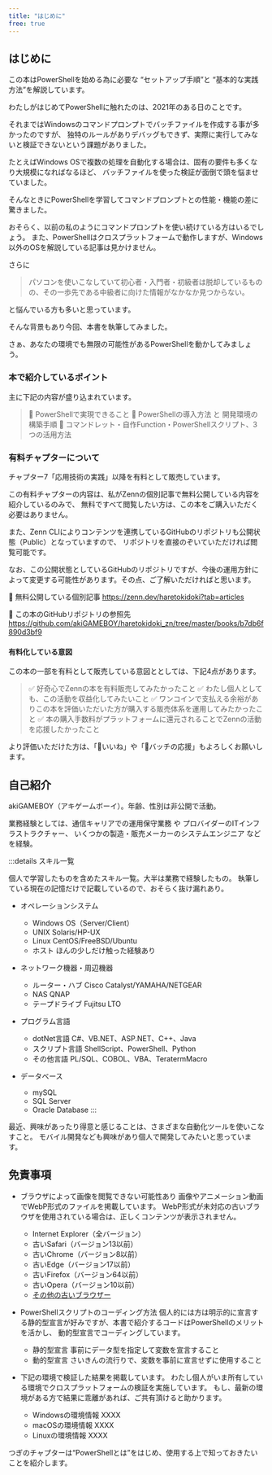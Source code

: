 ```yaml
---
title: "はじめに"
free: true
---
```

## はじめに

この本はPowerShellを始める為に必要な “セットアップ手順”と “基本的な実践方法”を解説しています。

わたしがはじめてPowerShellに触れたのは、2021年のある日のことです。

それまではWindowsのコマンドプロンプトでバッチファイルを作成する事が多かったのですが、
独特のルールがありデバッグもできず、実際に実行してみないと検証できないという課題がありました。

たとえばWindows OSで複数の処理を自動化する場合は、固有の要件も多くなり大規模になればなるほど、
バッチファイルを使った検証が面倒で頭を悩ませていました。

そんなときにPowerShellを学習してコマンドプロンプトとの性能・機能の差に驚きました。

おそらく、以前の私のようにコマンドプロンプトを使い続けている方はいるでしょう。
また、PowerShellはクロスプラットフォームで動作しますが、Windows以外のOSを解説している記事は見かけません。

さらに

> パソコンを使いこなしていて初心者・入門者・初級者は脱却しているものの、その一歩先である中級者に向けた情報がなかなか見つからない。

と悩んでいる方も多いと思っています。

そんな背景もあり今回、本書を執筆してみました。

さぁ、あなたの環境でも無限の可能性があるPowerShellを動かしてみましょう。

### 本で紹介しているポイント

主に下記の内容が盛り込まれています。

> 📌 PowerShellで実現できること
> 📌 PowerShellの導入方法 と 開発環境の構築手順
> 📌 コマンドレット・自作Function・PowerShellスクリプト、3つの活用方法

### 有料チャプターについて

チャプター7「応用技術の実践」以降を有料として販売しています。
  
この有料チャプターの内容は、私がZennの個別記事で無料公開している内容を紹介しているのみで、
無料ですべて閲覧したい方は、この本をご購入いただく必要はありません。

また、Zenn CLIによりコンテンツを連携しているGitHubのリポジトリも公開状態（Public）となっていますので、
リポジトリを直接のぞいていただければ閲覧可能です。

なお、この公開状態としているGitHubのリポジトリですが、今後の運用方針によって変更する可能性があります。その点、ご了解いただければと思います。

🔖 無料公開している個別記事
https://zenn.dev/haretokidoki?tab=articles

🔖 この本のGitHubリポジトリの参照先
https://github.com/akiGAMEBOY/haretokidoki_zn/tree/master/books/b7db6f890d3bf9

#### 有料化している意図

この本の一部を有料として販売している意図ととしては、下記4点があります。

> ✅ 好奇心でZennの本を有料販売してみたかったこと
> ✅ わたし個人としても、この活動を収益化してみたいこと
> ✅ ワンコインで支払える余裕がありこの本を評価いただいた方が購入する販売体系を運用してみたかったこと
> ✅ 本の購入手数料がプラットフォームに還元されることでZennの活動を応援したかったこと

より評価いただけた方は、「💖いいね」や「📛バッチの応援」もよろしくお願いします。

## 自己紹介

akiGAMEBOY（アキゲームボーイ）。年齢、性別は非公開で活動。

業務経験としては、通信キャリアでの運用保守業務 や プロバイダーのITインフラストラクチャー、 いくつかの製造・販売メーカーのシステムエンジニア などを経験。

:::details スキル一覧

個人で学習したものを含めたスキル一覧。大半は業務で経験したもの。
執筆している現在の記憶だけで記載しているので、おそらく抜け漏れあり。

- オペレーションシステム
    - Windows OS（Server/Client）
    - UNIX
        Solaris/HP-UX
    - Linux
        CentOS/FreeBSD/Ubuntu
    - ホスト
        ほんの少しだけ触った経験あり

- ネットワーク機器・周辺機器
    - ルーター・ハブ
        Cisco Catalyst/YAMAHA/NETGEAR
    - NAS
        QNAP
    - テープドライブ
        Fujitsu LTO

- プログラム言語
    - dotNet言語
        C#、VB.NET、ASP.NET、C++、Java
    - スクリプト言語
        ShellScript、PowerShell、Python
    - その他言語
        PL/SQL、COBOL、VBA、TeratermMacro

- データベース
    - mySQL
    - SQL Server
    - Oracle Database
:::

最近、興味があったり得意と感じることは、さまざまな自動化ツールを使いこなすこと。
モバイル開発なども興味があり個人で開発してみたいと思っています。

## 免責事項

- ブラウザによって画像を閲覧できない可能性あり
    画像やアニメーション動画でWebP形式のファイルを掲載しています。
    WebP形式が未対応の古いブラウザを使用されている場合は、正しくコンテンツが表示されません。
    - Internet Explorer（全バージョン）
    - 古いSafari（バージョン13以前）
    - 古いChrome（バージョン8以前）
    - 古いEdge（バージョン17以前）
    - 古いFirefox（バージョン64以前）
    - 古いOpera（バージョン10以前）
    - [その他の古いブラウザー](https://caniuse.com/webp)

- PowerShellスクリプトのコーディング方法
    個人的には方は明示的に宣言する静的型宣言が好みですが、本書で紹介するコードはPowerShellのメリットを活かし、
    動的型宣言でコーディングしています。
    - 静的型宣言
        事前にデータ型を指定して変数を宣言すること
    - 動的型宣言
        さいきんの流行りで、変数を事前に宣言せずに使用すること

- 下記の環境で検証した結果を掲載しています。
    わたし個人がいま所有している環境でクロスプラットフォームの検証を実施しています。
    もし、最新の環境がある方で結果に乖離があれば、ご共有頂けると助かります。
    - Windowsの環境情報
        XXXX
    - macOSの環境情報
        XXXX
    - Linuxの環境情報
        XXXX

つぎのチャプターは“PowerShellとは”をはじめ、使用する上で知っておきたいことを紹介します。
